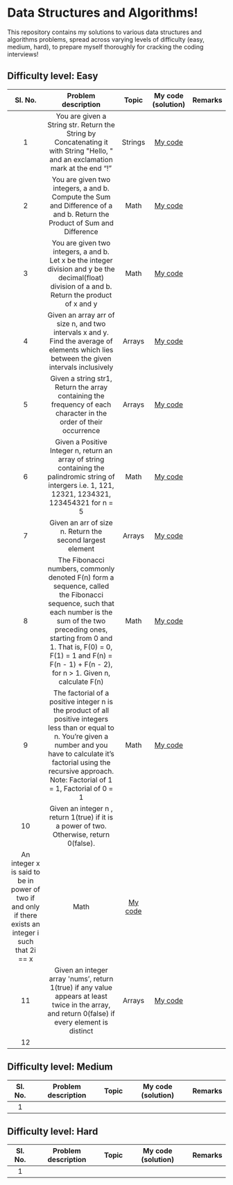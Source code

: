 # Data Structures and Algorithms!
This repository contains my solutions to various data structures and algorithms problems, spread across varying levels of difficulty (easy, medium, hard), to prepare myself thoroughly for cracking the coding interviews!<br/>

## Difficulty level: Easy
| Sl. No. | Problem description | Topic | My code (solution) | Remarks |
| :-----: | :-----------------: | :---: | :----------------: | :-----: |
| 1 | You are given a String str. Return the String by Concatenating it with String "Hello, " and an exclamation mark at the end “!” | Strings | [My code](https://github.com/theRangeCoder/data-structures-and-algorithms/blob/main/Easy/Hello%20User.py) |
| 2 | You are given two integers, a and b. Compute the Sum and Difference of a and b. Return the Product of Sum and Difference | Math | [My code](https://github.com/theRangeCoder/data-structures-and-algorithms/blob/main/Easy/Product%20Of%20Sum%20And%20Difference.py) |
| 3 | You are given two integers, a and b. Let x be the integer division and y be the decimal(float) division of a and b. Return the product of x and y | Math | [My code](https://github.com/theRangeCoder/data-structures-and-algorithms/blob/main/Easy/Product%20Of%20Division.py) |
| 4 | Given an array arr of size n, and two intervals x and y. Find the average of elements which lies between the given intervals inclusively | Arrays | [My code](https://github.com/theRangeCoder/data-structures-and-algorithms/blob/main/Easy/Average%20Between%20Indices.py) |
| 5 | Given a string str1, Return the array containing the frequency of each character in the order of their occurrence | Arrays | [My code](https://github.com/theRangeCoder/data-structures-and-algorithms/blob/main/Easy/Characters%20Frequency.py) |
| 6 | Given a Positive Integer n, return an array of string containing the palindromic string of intergers i.e. 1, 121, 12321, 1234321, 123454321 for n = 5 | Math | [My code](https://github.com/theRangeCoder/data-structures-and-algorithms/blob/main/Easy/Palindromic%20Staircase.py) |
| 7 | Given an arr of size n. Return the second largest element | Arrays | [My code](https://github.com/theRangeCoder/data-structures-and-algorithms/blob/main/Easy/Second%20Largest%20Element.py) |
| 8 | The Fibonacci numbers, commonly denoted F(n) form a sequence, called the Fibonacci sequence, such that each number is the sum of the two preceding ones, starting from 0 and 1. That is, F(0) = 0, F(1) = 1 and F(n) = F(n - 1) + F(n - 2), for n > 1. Given n, calculate F(n) | Math | [My code](https://github.com/theRangeCoder/data-structures-and-algorithms/blob/main/Easy/Fibonacci%20Number.py) |
| 9 | The factorial of a positive integer n is the product of all positive integers less than or equal to n. You’re given a number and you have to calculate it’s factorial using the recursive approach. Note: Factorial of 1 = 1, Factorial of 0 = 1 | Math | [My code](https://github.com/theRangeCoder/data-structures-and-algorithms/blob/main/Easy/Factorials.py) |
| 10 | Given an integer n , return 1(true) if it is a power of two. Otherwise, return 0(false).
An integer x is said to be in power of two if and only if there exists an integer i such that 2i == x | Math | [My code](https://github.com/theRangeCoder/data-structures-and-algorithms/blob/main/Easy/Twos%20Power.py) |
| 11 | Given an integer array 'nums’, return 1(true) if any value appears at least twice in the array, and return 0(false) if every element is distinct | Arrays | [My code](https://github.com/theRangeCoder/data-structures-and-algorithms/blob/main/Easy/Contains%20Duplicate.py) |
| 12 | 


## Difficulty level: Medium
| Sl. No. | Problem description | Topic | My code (solution) | Remarks |
| :-----: | :-----------------: | :---: | :----------------: | :-----: |
| 1 | 


## Difficulty level: Hard
| Sl. No. | Problem description | Topic | My code (solution) | Remarks |
| :-----: | :-----------------: | :---: | :----------------: | :-----: |
| 1 |

